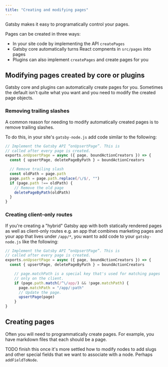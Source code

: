 ```yaml
---
title: "Creating and modifying pages"
---
```


Gatsby makes it easy to programatically control your pages.

Pages can be created in three ways:

* In your site code by implementing the API `createPages`
* Gatsby core automatically turns React compnents in `src/pages` into pages
* Plugins can also implement `createPages` and create pages for you

## Modifying pages created by core or plugins

Gatsby core and plugins can automatically create pages for you. Sometimes
the default isn't quite what you want and you need to modify the created
page objects.

### Removing trailing slashes
A common reason for needing to modify automatically created pages is to remove
trailing slashes.

To do this, in your site's `gatsby-node.js` add code
similar to the following:

```javascript
// Implement the Gatsby API “onUpsertPage”. This is
// called after every page is created.
exports.onUpsertPage = async ({ page, boundActionCreators }) => {
  const { upsertPage, deletePageByPath } = boundActionCreators

  // Remove trailing slash
  const oldPath = page.path
  page.path = page.path.replace(/\/$/, "")
  if (page.path !== oldPath) {
    // Remove the old page
    deletePageByPath(oldPath)
  }
}
```

### Creating client-only routes

If you're creating a "hybrid" Gatsby app with both statically rendered pages
as well as client-only routes e.g. an app that combines marketing pages and
your app that lives under `/app/*`, you want to add code to your `gatsby-node.js`
like the following:

```javascript
// Implement the Gatsby API “onUpsertPage”. This is
// called after every page is created.
exports.onUpsertPage = async ({ page, boundActionCreators }) => {
  const { upsertPage, deletePageByPath } = boundActionCreators

    // page.matchPath is a special key that's used for matching pages
    // only on the client.
    if (page.path.match(/^\/app/) && !page.matchPath) {
      page.matchPath = "/app/:path"
      // Update the page.
      upsertPage(page)
    }
}
```

## Creating pages

Often you will need to programmatically create pages. For example, you have
markdown files that each should be a page.

TODO finish this once it's more settled how to modify nodes to add slugs and
other special fields that we want to associate with a node. Perhaps `addFieldToNode`.
